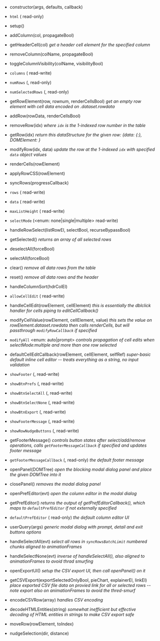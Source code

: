 * constructor(args, defaults, callback)

* `html` (<str> read-only)

* setup()

* addColumn(col, propagateBool)

* getHeaderCell(col)
  *get a header cell element for the specified column*

* removeColumn(colName, propagateBool)

* toggleColumnVisibility(colName, visibilityBool)

* `columns` (<array of objects> read-write)

* `numRows` (<int>, read-only)

* `numSelectedRows` (<int>, read-only)

* getRowElement(row, rownum, renderCellsBool)
  *get an empty row element with cell data encoded on .dataset.rowdata*

* addRow(rowData, renderCellsBool)

* removeRow(idx)
  *where `idx` is the 1-indexed row number in the table*

* getRow(idx)
  *return this dataStructure for the given row: {data: {<fieldName>:<fieldValue>}, DOMElement: <RowElement>}*


* modifyRow(idx, data)
  *update the row at the 1-indexed `idx` with specified `data` object values*

* renderCells(rowElement)

* applyRowCSS(rowElement)

* syncRows(progressCallback)

* `rows` (<array of objects> read-write)

* `data` (<array of arrays> read-write)

* `maxListHeight` (<cssUnitsString> read-write)

* `selectMode` (<enum: none|single|multiple> read-write)

* handleRowSelect(listRowEl, selectBool, recurseBypassBool)

* getSelected()
  *returns an array of all selected rows*

* deselectAll(forceBool)

* selectAll(forceBool)

* clear()
  *remove all data rows from the table*

* reset()
  *remove all data rows and the header*

* handleColumnSort(hdrColEl)

* `allowCellEdit` (<bool> read-write)

* handleCellEdit(rowElement, cellElement)
  *this is essentially the dblclick handler for cells piping to editCellCallback()*

* modifyCellValue(rowElement, cellElement, value)
  *this sets the value on rowElement.dataset.rowdata then calls renderCells, but will passthrough `modifyRowCallback` if specified*

* `modifyAll` <enum: auto|prompt>
  *controls propagation of cell edits when selectMode:multiple and more than one row selected*

* defaultCellEditCallback(rowElement, cellElement, selfRef)
  *super-basic default inline cell editor -- treats everything as a string, no input validation*

* `showFooter` (<bool>, read-write)

* `showBtnPrefs` (<bool>, read-write)

* `showBtnSelectAll` (<bool>, read-write)

* `showBtnSelectNone` (<bool>, read-write)

* `showBtnExport` (<bool>, read-write)

* `showFooterMessage` (<bool>, read-write)

* `showRowNudgeButtons` (<bool>, read-write)

* getFooterMessage()
  *controls button states after select/add/remove operations, calls `getFooterMessageCallback` if specified and updates footer message*

* `getFooterMessageCallback` (<DOMTree>, read-only)
  *the default footer message*

* openPanel(DOMTree)
  *open the blocking modal dialog panel and place the given DOMTree into it*

* closePanel()
  *removes the modal dialog panel*

* openPrefEditor(evt)
  *open the column editor in the modal dialog*

* getPrefEditor()
  *returns the output of getPrefEditorCallback(), which maps to `defaultPrefEditor` if not externally specified*

* `defaultPrefEditor` (<DOMTree> read-only)
  *the default column editor UI*

* userQuery(args)
  *generic modal dialog with prompt, detail and exit buttons options*

* handleSelectAll(evt)
  *select all rows in `syncRowsBatchLimit` numbered chunks aligned to animationFrames*

* handleSelectNone(evt)
  *inverse of handleSelectAll(), also aligned to animationFrames to avoid thrad smurfing*

* openExportUI()
  *setup the CSV export UI, then call openPanel() on it*

* getCSVExport(exportSelectedOnlyBool, pieChart, explainerEl, linkEl)
  *place exported CSV file data on provied link for all or selected rows -- note export also on animationFrames to avoid the thred-smurf*

* encodeCSVRow(array)
  *handles CSV encoding*

* decodeHTMLEntities(string)
  *somewhat inefficient but effective decoding of HTML entities in strings to make CSV export safe*

* moveRow(rowElement, toIndex)

* nudgeSelection(dir, distance)
